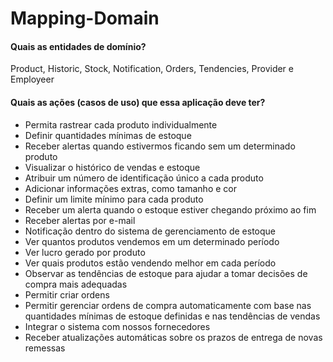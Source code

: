 # Mapping-Domain

#### Quais as entidades de domínio?
Product, Historic, Stock, Notification, Orders, Tendencies, Provider e Employeer

#### Quais as ações (casos de uso) que essa aplicação deve ter?
- Permita rastrear cada produto individualmente
- Definir quantidades mínimas de estoque
- Receber alertas quando estivermos ficando sem um determinado produto
- Visualizar o histórico de vendas e estoque
- Atribuir um número de identificação único a cada produto
- Adicionar informações extras, como tamanho e cor
- Definir um limite mínimo para cada produto
- Receber um alerta quando o estoque estiver chegando próximo ao fim
- Receber alertas por e-mail
- Notificação dentro do sistema de gerenciamento de estoque
- Ver quantos produtos vendemos em um determinado período
- Ver lucro gerado por produto
- Ver quais produtos estão vendendo melhor em cada período
- Observar as tendências de estoque para ajudar a tomar decisões de compra mais adequadas
- Permitir criar ordens
- Permitir gerenciar ordens de compra automaticamente com base nas quantidades mínimas de estoque definidas e nas tendências de vendas
- Integrar o sistema com nossos fornecedores
- Receber atualizações automáticas sobre os prazos de entrega de novas remessas
